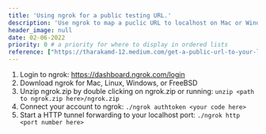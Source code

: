 ```yaml
---
title: 'Using ngrok for a public testing URL.'
description: 'Use ngrok to map a puclic URL to localhost on Mac or Windows PC.'
header_image: null
date: 02-06-2022
priority: 0 # a priority for where to display in ordered lists
reference: ["https://tharakamd-12.medium.com/get-a-public-url-to-your-localhost-the-easy-way-28d70b1c64fe"]
---
```


 1. Login to ngrok:
	https://dashboard.ngrok.com/login
 2. Download ngrok for Mac, Linux, Windows, or FreeBSD
 3. Unzip ngrok.zip by double clicking on ngrok.zip or running:
	`unzip <path to ngrok.zip here>/ngrok.zip`
 4. Connect your account to ngrok:
	`./ngrok authtoken <your code here>`
 5. Start a HTTP tunnel forwarding to your localhost port:
	`./ngrok http <port number here>`